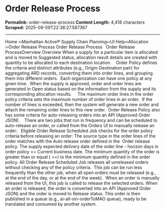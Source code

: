 # Order Release Process

**Permalink:** order-release-process
**Content Length:** 4,418 characters
**Scraped:** 2025-08-09T22:38:27.587367

---

Home &rsaquo;&rsaquo;Manhattan Active® Supply Chain Planning&rsaquo;&rsaquo;UI Help&rsaquo;&rsaquo;Allocation ››Order Release Process Order Release Process &nbsp; Order Release ProcessOverview Overview When a supply for a particular item&nbsp;is allocated and is moved to Suggested status, allocation result details are created with quantity to be allocated to each destination location.&nbsp; &nbsp; Order Policy defines the criteria and distinct attributes (e.g., Origin-Destination&nbsp;pair) for aggregating ARD records, converting them into order lines, and grouping them&nbsp;into different&nbsp;orders.&nbsp; Each organization can have one policy&nbsp;at any given time.&nbsp; When the supply is approved, order and order lines are generated in Open status based on the information from the supply and its corresponding allocation results.&nbsp;&nbsp; &nbsp; The maximum order lines in the order policy criteria sets the maximum number of&nbsp;order lines in an order.&nbsp; If the number of lines is exceeded, then the system&nbsp;will generate a new order and attach the remaining order lines to this new order.&nbsp; Order Release Policy also has some criteria for auto-releasing&nbsp;orders into an API (Approved Order JSON).&nbsp; &nbsp; There are two jobs that run in frequency and can be scheduled to auto-release an order, or called from the Orders UI to manually release an order: &nbsp; Eligible Order Release Scheduled Job checks for the order policy criteria before releasing an order: The source type in the order lines of the order matches with the Auto release order defined in the&nbsp; Order release policy. The supply expected delivery date of the order line - horizon days in order policy &lt;=&nbsp;Current business date. The minimum quantity of the order is greater than or equal (&nbsp;&gt;=) to the minimum quantity defined in the order policy. All Order Release Scheduled Job releases all unreleased orders without checking any of the policy criteria.&nbsp; This job can be run less frequently than the other job, when all open orders must be released (e.g., at the end of the day, or at the end of the week).&nbsp; When an order is manually released from the UI, this job is called to release the selected orders. When an order is released, the order is converted&nbsp;into an API (Approved Order JSON) and the order is moved to Release status. This order is then published in a queue (e.g., ai-all-xin-orderToMAO queue), ready to be translated and consumed by another system. &nbsp;